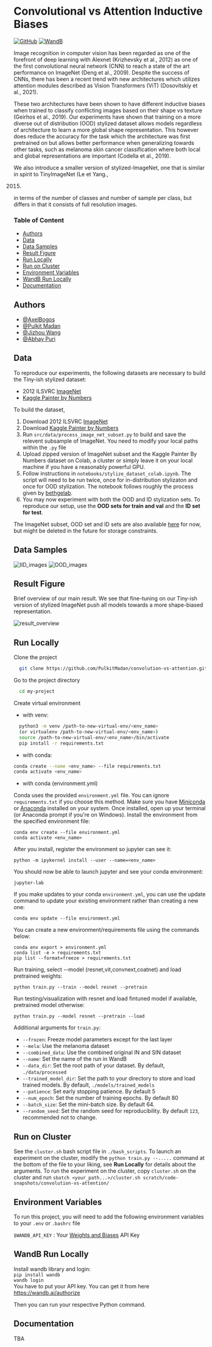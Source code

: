 # Convolutional vs Attention Inductive Biases

[![GitHub](https://img.shields.io/badge/Repo%20URL-GitHub-green)](https://github.com/PulkitMadan/convolution-vs-attention)
[![WandB](https://img.shields.io/badge/Experiment%20Tracking-W%26B-orange)](https://wandb.ai/ift6759-avengers/CNNs%20vs%20Transformers)

Image recognition in computer vision has been regarded as one of the forefront of deep learning with
Alexnet (Krizhevsky et al., 2012) as one of the first convolutional neural network (CNN) to reach
a state of the art performance on ImageNet (Deng et al., 2009). Despite the success of CNNs, there has
been a recent trend with new architectures which utilizes attention modules described as Vision Transformers (ViT)
(Dosovitskiy et al., 2021).

These two architectures have been shown to have different inductive biases when trained to classify conflicting
images based on their shape vs texture (Geirhos et al., 2019). Our experiments have shown that training
on a more diverse out of distribution (OOD) stylized dataset allows models regardless of architecture to learn a more
global shape representation. This however does reduce the accuracy for the task which the architecture was first
pretrained on but allows better performance when generalizing towards other tasks, such as melanoma skin cancer
classification where both local and global representations are important (Codella et al., 2019).

We also introduce a smaller version of stylized-ImageNet, one that is similar in spirit to TinyImageNet (Le et Yang.,

2015)

in terms of the number of classes and number of sample per class, but differs in that it consists of full resolution
images.

### Table of Content

- [Authors](#authors)
- [Data](#data)
- [Data Samples](#data-samples)
- [Result Figure](#result-figure)
- [Run Locally](#run-locally)
- [Run on Cluster](#run-on-cluster)
- [Environment Variables](#environment-variables)
- [WandB Run Locally](#wandb-run-locally)
- [Documentation](#documentation)

## Authors

- [@AxelBogos](https://www.github.com/AxelBogos)
- [@Pulkit Madan](https://www.github.com/PulkitMadan)
- [@Jizhou Wang](https://www.github.com/Jawing)
- [@Abhay Puri](https://www.github.com/abhaypuri)

## Data

To reproduce our experiments, the following datasets are necessary to build the Tiny-ish stylized dataset:

* 2012 ILSVRC [ImageNet](image-net.org)
* [Kaggle Painter by Numbers](https://www.kaggle.com/c/painter-by-numbers)

To build the dataset,

1. Download 2012 ILSVRC [ImageNet](image-net.org)
2. Download [Kaggle Painter by Numbers](https://www.kaggle.com/c/painter-by-numbers)
3. Run `src/data/process_image_net_subset.py` to build and save the relevent subsample of ImageNet. You need to modify
   your local
   paths within the `.py` file
4. Upload zipped version of ImageNet subset and the Kaggle Painter By Numbers dataset on Colab, a cluster or simply
   leave it
   on your local machine if you have a reasonably powerful GPU.
5. Follow instructions in `notebooks/stylize_dataset_colab.ipynb`. The script will need to be run twice, once for
   in-distribution
   stylizaton and once for OOD stylization. The notebook follows roughly the process given
   by [bethgelab](https://github.com/bethgelab/stylize-datasets).
6. You may now experiment with both the OOD and ID stylization sets. To reproduce our setup, use the **OOD sets for
   train and val**
   and the **ID set for test**.

The ImageNet subset, OOD set and ID sets are also
available [here](https://drive.google.com/drive/folders/1_titTLm3vsYMnlKJWz-5ssohmsFF2Zbl?usp=sharing) for now, but
might be deleted in the future for storage constraints.

## Data Samples

![IID_images](reports/figures/IID_images.png)
![OOD_images](reports/figures/OOD_images.png)

## Result Figure

Brief overview of our main result. We see that fine-tuning on our Tiny-ish version of stylized ImageNet push all
models towards a more shape-biased representation.

![result_overview](reports/figures/shape_bias_visualization.png)

## Run Locally

Clone the project

```bash
  git clone https://github.com/PulkitMadan/convolution-vs-attention.git
```

Go to the project directory

```bash
  cd my-project
```

Create virtual environment

* with venv:

```bash
  python3 -m venv /path-to-new-virtual-env/<env_name>
  (or virtualenv /path-to-new-virtual-env/<env_name>)
  source /path-to-new-virtual-env/<env_name>/bin/activate
  pip install -r requirements.txt
```

* with conda:

```bash
conda create --name <env_name> --file requirements.txt
conda activate <env_name>
```

* with conda (environment.yml)

Conda uses the provided `environment.yml` file. You can ignore `requirements.txt` if you choose this method. Make sure
you have [Miniconda](https://docs.conda.io/en/latest/miniconda.html)
or [Anaconda](https://www.anaconda.com/products/individual) installed on your system. Once installed, open up your
terminal (or Anaconda prompt if you're on Windows). Install the environment from the specified environment file:

    conda env create --file environment.yml
    conda activate <env_name>

After you install, register the environment so jupyter can see it:

    python -m ipykernel install --user --name=<env_name>

You should now be able to launch jupyter and see your conda environment:

    jupyter-lab

If you make updates to your conda `environment.yml`, you can use the update command to update your existing environment
rather than creating a new one:

    conda env update --file environment.yml    

You can create a new environment/requirements file using the commands below:

    conda env export > environment.yml
    conda list -e > requirements.txt
    pip list --format=freeze > requirements.txt

Run training, select --model (resnet,vit,convnext,coatnet) and load pretrained weights:

    python train.py --train --model resnet --pretrain  

Run testing/visualization with resnet and load fintuned model if available, pretrained model otherwise:

    python train.py --model resnet --pretrain --load

Additional arguments for `train.py`:

* `--frozen`: Freeze model parameters except for the last layer
* `--mela`: Use the melanoma dataset
* `--combined_data`: Use the combined original IN and SIN dataset
* `--name`: Set the name of the run in WandB
* `--data_dir`: Set the root path of your dataset. By default, `./data/processed`
* `--trained_model_dir`: Set the path to your directory to store and load trained models. By
  default, `./models/trained_models`
* `--patience`: Set early stopping patience. By default 5
* `--num_epoch`: Set the number of training epochs. By default 80
* `--batch_size`: Set the mini-batch size. By default 64.
* `--random_seed`: Set the random seed for reproducibility. By default `123`, recommended not to change.

## Run on Cluster

See the `cluster.sh` bash script file in `./bash_scripts`. To launch an experiment on the cluster, modify
the `python train.py --.....` command at the bottom of the file to your liking, see **Run Locally** for details about
the arguments.
To run the experiment on the cluster, copy `cluster.sh` on the cluster and run
`sbatch <your_path...>/cluster.sh scratch/code-snapshots/convolution-vs-attention/`

## Environment Variables

To run this project, you will need to add the following environment variables to your `.env` or `.bashrc` file

`$WANDB_API_KEY` : Your [Weights and Biases](https://wandb.ai/home) API Key

## WandB Run Locally

Install wandb library and login: <br>
```pip install wandb``` <br>
```wandb login``` <br>
You have to put your API key. You can get it from here https://wandb.ai/authorize

Then you can run your respective Python command.

## Documentation

TBA

